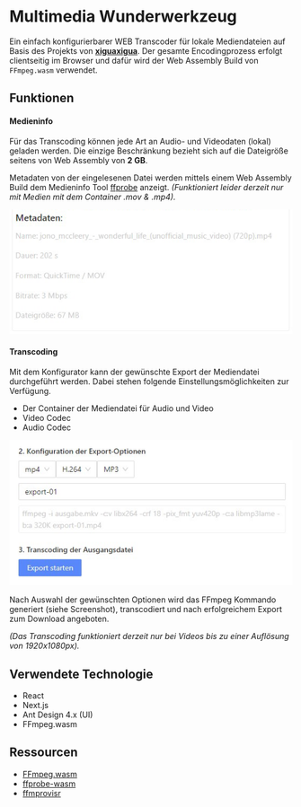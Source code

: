 # Multimedia Wunderwerkzeug

Ein einfach konfigurierbarer WEB Transcoder für lokale Mediendateien auf Basis des Projekts von    **[xiguaxigua](https://github.com/xiguaxigua)**.  Der gesamte Encodingprozess erfolgt clientseitig im Browser und dafür wird der Web Assembly Build von `FFmpeg.wasm` verwendet.

## Funktionen

#### Medieninfo
Für das Transcoding können jede Art an Audio- und Videodaten (lokal) geladen werden. Die einzige Beschränkung bezieht sich auf die Dateigröße seitens von Web Assembly von **2 GB**.

Metadaten von der eingelesenen Datei werden mittels einem Web Assembly Build dem Medieninfo Tool [ffprobe](https://ffmpeg.org/ffprobe.html) anzeigt. _(Funktioniert leider derzeit nur mit Medien mit dem Container .mov & .mp4)._

![](./demo/mw-metadaten.png)

#### Transcoding

Mit dem Konfigurator kann der gewünschte Export der Mediendatei durchgeführt werden. Dabei stehen folgende Einstellungsmöglichkeiten zur Verfügung.

+ Der Container der Mediendatei für Audio und Video
+ Video Codec
+ Audio Codec

![](./demo/mw-transcoding.jpg)

Nach Auswahl der gewünschten Optionen wird das FFmpeg Kommando generiert (siehe Screenshot), transcodiert und nach erfolgreichem Export zum Download angeboten.

_(Das Transcoding funktioniert derzeit nur bei Videos bis zu einer Auflösung von 1920x1080px)._

## Verwendete Technologie

+ React
+ Next.js
+ Ant Design 4.x (UI)
+ FFmpeg.wasm

## Ressourcen

+ [FFmpeg.wasm](https://ffmpegwasm.netlify.app/)
+ [ffprobe-wasm](https://www.npmjs.com/package/ffprobe-wasm)
+ [ffmprovisr](hhttps://amiaopensource.github.io/ffmprovisr/)
